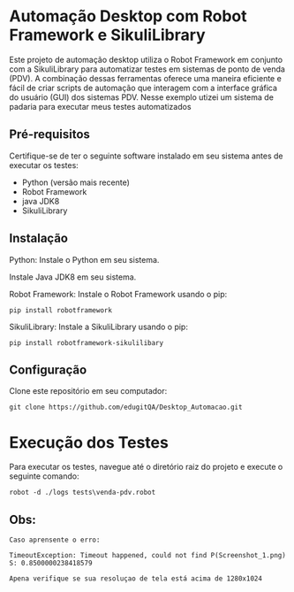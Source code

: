 # Automação Desktop com Robot Framework e SikuliLibrary

Este projeto de automação desktop utiliza o Robot Framework em conjunto com a SikuliLibrary para automatizar testes em sistemas de ponto de venda (PDV). A combinação dessas ferramentas oferece uma maneira eficiente e fácil de criar scripts de automação que interagem com a interface gráfica do usuário (GUI) dos sistemas PDV. Nesse exemplo utizei um sistema de padaria para executar meus testes automatizados

## Pré-requisitos

Certifique-se de ter o seguinte software instalado em seu sistema antes de executar os testes:

- Python (versão mais recente)
- Robot Framework
- java JDK8
- SikuliLibrary

## Instalação
Python: Instale o Python em seu sistema. 

Instale Java JDK8 em seu sistema.

Robot Framework: Instale o Robot Framework usando o pip: 
       
    pip install robotframework


SikuliLibrary: Instale a SikuliLibrary usando o pip: 

    pip install robotframework-sikulilibary

## Configuração

Clone este repositório em seu computador:  

    git clone https://github.com/edugitQA/Desktop_Automacao.git

# Execução dos Testes
Para executar os testes, navegue até o diretório raiz do projeto e execute o seguinte comando:  

    robot -d ./logs tests\venda-pdv.robot

## Obs:
    Caso aprensente o erro:

    TimeoutException: Timeout happened, could not find P(Screenshot_1.png) S: 0.8500000238418579

    Apena verifique se sua resoluçao de tela está acima de 1280x1024